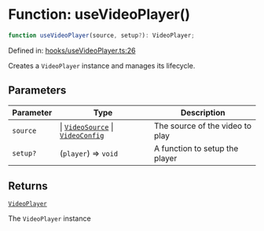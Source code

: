 # Function: useVideoPlayer()

```ts
function useVideoPlayer(source, setup?): VideoPlayer;
```

Defined in: [hooks/useVideoPlayer.ts:26](https://github.com/TheWidlarzGroup/react-native-video/blob/af801fa4d9043aca201183cd46f4c2b7b6814b4d/packages/react-native-video/src/core/hooks/useVideoPlayer.ts#L26)

Creates a `VideoPlayer` instance and manages its lifecycle.

## Parameters

| Parameter | Type | Description |
| ------ | ------ | ------ |
| `source` | \| [`VideoSource`](../type-aliases/VideoSource.md) \| [`VideoConfig`](../type-aliases/VideoConfig.md) | The source of the video to play |
| `setup?` | (`player`) => `void` | A function to setup the player |

## Returns

[`VideoPlayer`](../classes/VideoPlayer.md)

The `VideoPlayer` instance
